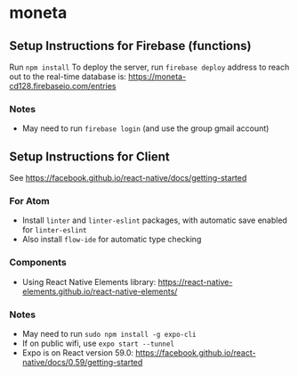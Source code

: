 # moneta

## Setup Instructions for Firebase (functions)
Run `npm install`
To deploy the server, run `firebase deploy`
address to reach out to the real-time database is: https://moneta-cd128.firebaseio.com/entries

### Notes
* May need to run `firebase login` (and use the group gmail account)

## Setup Instructions for Client
See https://facebook.github.io/react-native/docs/getting-started

### For Atom
 * Install `linter` and `linter-eslint` packages, with automatic save enabled for `linter-eslint`
 * Also install `flow-ide` for automatic type checking
 
### Components
 * Using React Native Elements library: https://react-native-elements.github.io/react-native-elements/

### Notes
  * May need to run `sudo npm install -g expo-cli`
  * If on public wifi, use `expo start --tunnel`
  * Expo is on React version 59.0: https://facebook.github.io/react-native/docs/0.59/getting-started
